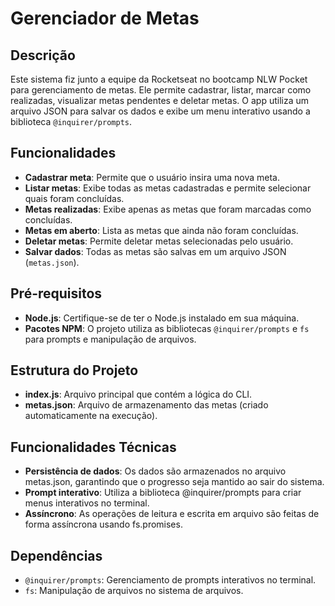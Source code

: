 # Gerenciador de Metas

## Descrição
Este sistema fiz junto a equipe da Rocketseat no bootcamp NLW Pocket para gerenciamento de metas. Ele permite cadastrar, listar, marcar como realizadas, visualizar metas pendentes e deletar metas. O app utiliza um arquivo JSON para salvar os dados e exibe um menu interativo usando a biblioteca `@inquirer/prompts`.

## Funcionalidades
- **Cadastrar meta**: Permite que o usuário insira uma nova meta.
- **Listar metas**: Exibe todas as metas cadastradas e permite selecionar quais foram concluídas.
- **Metas realizadas**: Exibe apenas as metas que foram marcadas como concluídas.
- **Metas em aberto**: Lista as metas que ainda não foram concluídas.
- **Deletar metas**: Permite deletar metas selecionadas pelo usuário.
- **Salvar dados**: Todas as metas são salvas em um arquivo JSON (`metas.json`).

## Pré-requisitos
- **Node.js**: Certifique-se de ter o Node.js instalado em sua máquina.
- **Pacotes NPM**: O projeto utiliza as bibliotecas `@inquirer/prompts` e `fs` para prompts e manipulação de arquivos.

## Estrutura do Projeto
- **index.js**: Arquivo principal que contém a lógica do CLI.
- **metas.json**: Arquivo de armazenamento das metas (criado automaticamente na execução).

## Funcionalidades Técnicas
- **Persistência de dados**: Os dados são armazenados no arquivo metas.json, garantindo que o progresso seja mantido ao sair do sistema.
- **Prompt interativo**: Utiliza a biblioteca @inquirer/prompts para criar menus interativos no terminal.
- **Assíncrono**: As operações de leitura e escrita em arquivo são feitas de forma assíncrona usando fs.promises.

## Dependências
- `@inquirer/prompts`: Gerenciamento de prompts interativos no terminal.
- `fs`: Manipulação de arquivos no sistema de arquivos.
